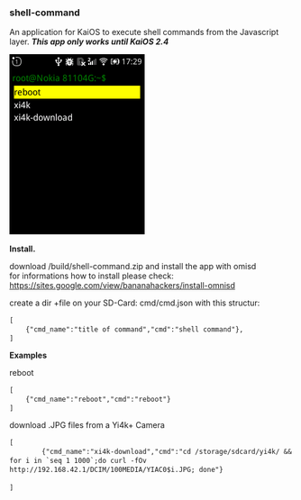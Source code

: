 ### shell-command

An application for KaiOS to execute shell commands from the Javascript layer.
***This app only works until KaiOS 2.4*** 

![image1](images/screenshot1.png)



**Install.**


download /build/shell-command.zip and install the app with omisd  
for informations how to install please check: https://sites.google.com/view/bananahackers/install-omnisd

create a dir +file on your SD-Card: cmd/cmd.json
with this structur:
```
[
	{"cmd_name":"title of command","cmd":"shell command"},
]
```

**Examples**

reboot

```
[
	{"cmd_name":"reboot","cmd":"reboot"}
]
```


download .JPG files from a Yi4k+ Camera

```
[
		{"cmd_name":"xi4k-download","cmd":"cd /storage/sdcard/yi4k/ && for i in `seq 1 1000`;do curl -fOv http://192.168.42.1/DCIM/100MEDIA/YIAC0$i.JPG; done"}

]
```
